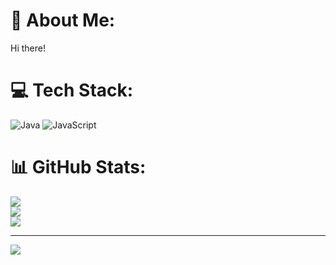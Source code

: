 # 💫 About Me:
Hi there!


# 💻 Tech Stack:
![Java](https://img.shields.io/badge/java-%23ED8B00.svg?style=for-the-badge&logo=openjdk&logoColor=white) ![JavaScript](https://img.shields.io/badge/javascript-%23323330.svg?style=for-the-badge&logo=javascript&logoColor=%23F7DF1E)
# 📊 GitHub Stats:
![](https://github-readme-stats.vercel.app/api?username=hirunadissanayake&theme=dark&hide_border=false&include_all_commits=false&count_private=false)<br/>
![](https://nirzak-streak-stats.vercel.app/?user=hirunadissanayake&theme=dark&hide_border=false)<br/>
![](https://github-readme-stats.vercel.app/api/top-langs/?username=hirunadissanayake&theme=dark&hide_border=false&include_all_commits=false&count_private=false&layout=compact)

---
[![](https://visitcount.itsvg.in/api?id=hirunadissanayake&icon=0&color=0)](https://visitcount.itsvg.in)

<!-- Proudly created with GPRM ( https://gprm.itsvg.in ) -->
